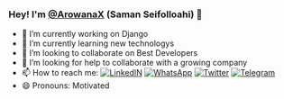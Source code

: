 ### Hey! I'm [@ArowanaX](https://twitter.com/SamanSeifollahi) (Saman Seifolloahi) 👋



- 🔭 I’m currently working on Django
- 🌱 I’m currently learning new technologys
- 👯 I’m looking to collaborate on Best Developers 
- 🤔 I’m looking for help to collaborate with a growing company 
- 📫 How to reach me: [![LinkedIN](https://img.shields.io/badge/LinkedIn-0077B5?style=for-the-badge&logo=linkedin&logoColor=white)](https://www.linkedin.com/in/saman-seifollahi-8a4b40207/) [![ WhatsApp](https://img.shields.io/badge/WhatsApp-25D366?style=for-the-badge&logo=whatsapp&logoColor=white)](https://wa.me/09120857672) [![Twitter](https://img.shields.io/badge/Twitter-1DA1F2?style=for-the-badge&logo=twitter&logoColor=white)](https://twitter.com/SamanSeifollahi) [![Telegram](https://img.shields.io/badge/Telegram-2CA5E0?style=for-the-badge&logo=telegram&logoColor=white)](https://t.me/SamanGSH)
- 😄 Pronouns: Motivated


